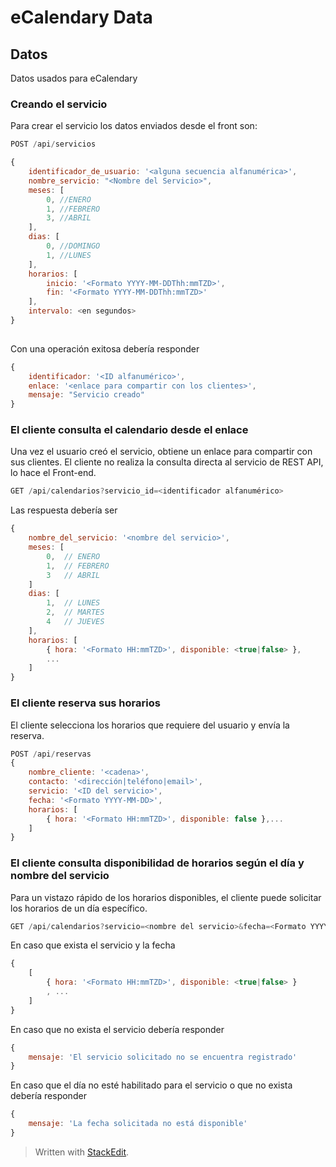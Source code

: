 ﻿# eCalendary Data
## Datos
Datos usados para eCalendary

### Creando el servicio
Para crear el servicio los datos enviados desde el front son:
```javascript
POST /api/servicios

{
	identificador_de_usuario: '<alguna secuencia alfanumérica>',
	nombre_servicio: "<Nombre del Servicio>",
	meses: [
		0, //ENERO
		1, //FEBRERO
		3, //ABRIL
	], 
	dias: [
		0, //DOMINGO
		1, //LUNES
	],
	horarios: [
		inicio: '<Formato YYYY-MM-DDThh:mmTZD>',
		fin: '<Formato YYYY-MM-DDThh:mmTZD>'
	],
	intervalo: <en segundos>
}
	 
``` 
Con una operación exitosa debería responder
```javascript
{
	identificador: '<ID alfanumérico>',
	enlace: '<enlace para compartir con los clientes>',
	mensaje: "Servicio creado"
}
```

### El cliente consulta el calendario desde el enlace
Una vez el usuario creó el servicio, obtiene un enlace para compartir con sus clientes.  El cliente no realiza la consulta directa al servicio de REST API, lo hace el Front-end.
```javascript
GET /api/calendarios?servicio_id=<identificador alfanumérico>
```
Las respuesta debería ser
```javascript
{
	nombre_del_servicio: '<nombre del servicio>',
	meses: [ 
		0,	// ENERO
		1,	// FEBRERO
		3	// ABRIL
	]
	dias: [
		1,	// LUNES
		2,	// MARTES
		4	// JUEVES
	],
	horarios: [
		{ hora: '<Formato HH:mmTZD>', disponible: <true|false> },
		...
	]
}
```
### El cliente reserva sus horarios
El cliente selecciona los horarios que requiere del usuario y envía la reserva.
```javascript
POST /api/reservas
{
	nombre_cliente: '<cadena>',
	contacto: '<dirección|teléfono|email>',
	servicio: '<ID del servicio>',
	fecha: '<Formato YYYY-MM-DD>',
	horarios: [
		{ hora: '<Formato HH:mmTZD>', disponible: false },...
	]
}
```

### El cliente consulta disponibilidad de horarios según el día y nombre del servicio
Para un vistazo rápido de los horarios disponibles, el cliente puede solicitar los horarios de un día específico.
```javascript
GET /api/calendarios?servicio=<nombre del servicio>&fecha=<Formato YYYY-MM-DD>'
```
En caso que exista el servicio y la fecha
```javascript
{
	[
		{ hora: '<Formato HH:mmTZD>', disponible: <true|false> }
		, ...
	]
}
```
En caso que no exista el servicio debería responder
```javascript
{
	mensaje: 'El servicio solicitado no se encuentra registrado'
}
```
En caso que el día no esté habilitado para el servicio o que no exista debería responder
```javascript
{
	mensaje: 'La fecha solicitada no está disponible'
}
```
> Written with [StackEdit](https://stackedit.io/).

